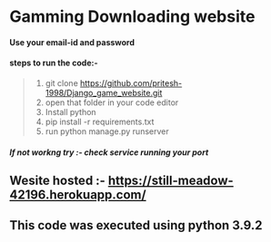 # Gamming Downloading website
#### Use your email-id and password 
#### steps to run the code:-
> 1) git clone https://github.com/pritesh-1998/Django_game_website.git
> 2) open that folder in your code editor
> 3) Install python 
> 4) pip install -r requirements.txt
> 5) run python manage.py runserver
##### If not workng try :-  *check service running your port*
## Wesite hosted :- https://still-meadow-42196.herokuapp.com/
## This code was executed using python 3.9.2
